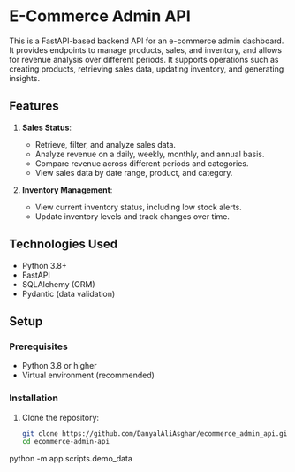 # E-Commerce Admin API

This is a FastAPI-based backend API for an e-commerce admin dashboard. It provides endpoints to manage products, sales, and inventory, and allows for revenue analysis over different periods. It supports operations such as creating products, retrieving sales data, updating inventory, and generating insights.

## Features

1. **Sales Status**:
   - Retrieve, filter, and analyze sales data.
   - Analyze revenue on a daily, weekly, monthly, and annual basis.
   - Compare revenue across different periods and categories.
   - View sales data by date range, product, and category.

2. **Inventory Management**:
   - View current inventory status, including low stock alerts.
   - Update inventory levels and track changes over time.

## Technologies Used

- Python 3.8+
- FastAPI
- SQLAlchemy (ORM)
- Pydantic (data validation)

## Setup

### Prerequisites

- Python 3.8 or higher
- Virtual environment (recommended)

### Installation

1. Clone the repository:

   ```bash
   git clone https://github.com/DanyalAliAsghar/ecommerce_admin_api.git
   cd ecommerce-admin-api

python -m app.scripts.demo_data
